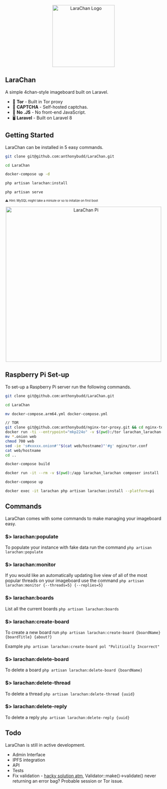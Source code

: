 <p  align="center">
<img src="https://raw.githubusercontent.com/anthonybudd/LaraChan/8.x/docs/img/larachan.png" width="200" alt="LaraChan Logo">
</p>

## LaraChan
A simple 4chan-style imageboard built on Laravel. 

- 🧅 **Tor** - Built in Tor proxy
- 🤖 **CAPTCHA** - Self-hosted captchas.
- 🚫 **No .JS** - No front-end JavaScript.
- 🖥 **Laravel** - Built on Laravel 8



## Getting Started
LaraChan can be installed in 5 easy commands. 

```sh
git clone git@github.com:anthonybudd/LaraChan.git

cd LaraChan

docker-compose up -d

php artisan larachan:install

php artisan serve
```
<sub><sup>⚠️ Hint: MySQL might take a miniute or so to initalize on first boot</sub></sup>

<p  align="center">
<img src="https://raw.githubusercontent.com/anthonybudd/LaraChan/8.x/docs/img/pi.png" width="500" alt="LaraChan Pi">
</p>

## Raspberry Pi Set-up
To set-up a Raspberry Pi server run the following commands.
```sh
git clone git@github.com:anthonybudd/LaraChan.git

cd LaraChan

mv docker-compose.arm64.yml docker-compose.yml

// TOR
git clone git@github.com:anthonybudd/nginx-tor-proxy.git && cd nginx-tor-proxy
docker run -ti --entrypoint="mkp224o" -v $(pwd):/tor larachan_larachan-tor-proxy -n 1 -S 10 -d /tor [FILTER] 
mv *.onion web
chmod 700 web
sed -ie 's#xxxxx.onion#'"$(cat web/hostname)"'#g' nginx/tor.conf
cat web/hostname
cd ..

docker-compose build

docker run -it --rm -v $(pwd):/app larachan_larachan composer install

docker-compose up

docker exec -it larachan php artisan larachan:install --platform=pi
```

## Commands
LaraChan comes with some commands to make managing your imageboard easy.

### $> larachan:populate
To populate your instance with fake data run the command 
`php artisan larachan:populate`

### $> larachan:monitor
If you would like an automatically updating live view of all of the most popular threads on your imageboard use the command 
`php artisan larachan:monitor {--threads=5} {--replies=5}`

### $> larachan:boards
List all the current boards 
`php artisan larachan:boards`

### $> larachan:create-board
To create a new board run 
`php artisan larachan:create-board {boardName} {boardTitle} {about?}`

Example
`php artisan larachan:create-board pol "Politically Incorrect"`

### $> larachan:delete-board
To delete a board 
`php artisan larachan:delete-board {boardName}`

### $> larachan:delete-thread
To delete a thread 
`php artisan larachan:delete-thread {uuid}`

### $> larachan:delete-reply
To delete a reply
`php artisan larachan:delete-reply {uuid}`

  
## Todo
LaraChan is still in active development. 

- Admin Interface
- IPFS integration
- API
- Tests
- Fix validation - [hacky solution atm](https://github.com/anthonybudd/LaraChan/blob/8.x/packages/LaraChan/Core/src/Http/Controllers/ThreadController.php#L60), Validator::make()->validate() never returning an error bag? Probable session or Tor issue.